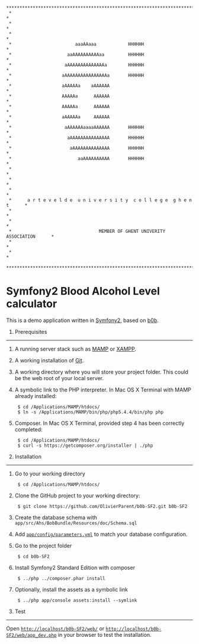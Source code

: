      ******************************************************************************
     *                                                                            *
     *                                                                            *
     *                                                                            *
     *                        aaaAAaaa            HHHHHH                          *
     *                     aaAAAAAAAAAAaa         HHHHHH                          *
     *                    aAAAAAAAAAAAAAAa        HHHHHH                          *
     *                   aAAAAAAAAAAAAAAAAa       HHHHHH                          *
     *                   aAAAAAa    aAAAAAA                                       *
     *                   AAAAAa      AAAAAA                                       *
     *                   AAAAAa      AAAAAA                                       *
     *                   aAAAAAa     AAAAAA                                       *
     *                    aAAAAAAaaaaAAAAAA       HHHHHH                          *
     *                     aAAAAAAAAAAAAAAA       HHHHHH                          *
     *                      aAAAAAAAAAAAAAA       HHHHHH                          *
     *                         aaAAAAAAAAAA       HHHHHH                          *
     *                                                                            *
     *                                                                            *
     *                                                                            *
     *      a r t e v e l d e  u n i v e r s i t y  c o l l e g e  g h e n t      *
     *                                                                            *
     *                                                                            *
     *                                 MEMBER OF GHENT UNIVERITY ASSOCIATION      *
     *                                                                            *
     *                                                                            *
     ******************************************************************************

Symfony2 Blood Alcohol Level calculator
=======================================

This is a demo application written in [Symfony2][1], based on [b0b][2].

1) Prerequisites
----------------
1. A running server stack such as [MAMP][3] or [XAMPP][4].

2. A working installation of [Git][5].

3. A working directory where you will store your project folder. This could be the web root of your local server.

4. A symbolic link to the PHP interpreter. In Mac OS X Terminal with MAMP already installed:

        $ cd /Applications/MAMP/htdocs/
        $ ln -s /Applications/MAMP/bin/php/php5.4.4/bin/php php

5. Composer. In Mac OS X Terminal, provided step 4 has been correctly completed:

        $ cd /Applications/MAMP/htdocs/
        $ curl -s https://getcomposer.org/installer | ./php

2) Installation
---------------

1. Go to your working directory

        $ cd /Applications/MAMP/htdocs/

2. Clone the GitHub project to your working directory:

        $ git clone https://github.com/OlivierParent/b0b-SF2.git b0b-SF2

3. Create the database schema with `app/src/Ahs/BobBundle/Resources/doc/Schema.sql`

4. Add [`app/config/parameters.yml`][6] to match your database configuration. 

5. Go to the project folder

        $ cd b0b-SF2

6. Install Symfony2 Standard Edition with composer

        $ ../php ../composer.phar install

7. Optionally, install the assets as a symbolic link

        $ ../php app/console assets:install --symlink

3) Test
-------
Open [`http://localhost/b0b-SF2/web/`][7] or [`http://localhost/b0b-SF2/web/app_dev.php`][8] in your browser to test the installation.

[1]:  http://symfony.com/
[2]:  https://github.com/OlivierParent/b0b
[3]:  http://www.mamp.info/
[4]:  http://www.apachefriends.org/
[5]:  http://git-scm.com/
[6]:  https://gist.github.com/4529627
[7]:  http://localhost/b0b-SF2/web/
[8]:  http://localhost/b0b-SF2/web/app_dev.php

